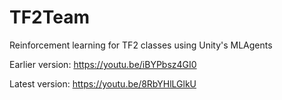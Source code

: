 # TF2Team
Reinforcement learning for TF2 classes using Unity's MLAgents

Earlier version: https://youtu.be/iBYPbsz4GI0

Latest version: https://youtu.be/8RbYHlLGlkU
